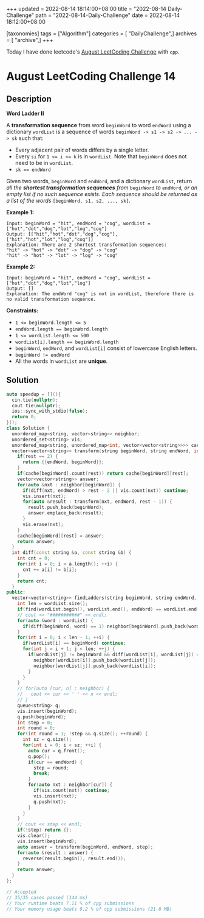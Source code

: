 +++
updated = 2022-08-14 18:14:00+08:00
title = "2022-08-14 Daily-Challenge"
path = "2022-08-14-Daily-Challenge"
date = 2022-08-14 18:12:00+08:00

[taxonomies]
tags = ["Algorithm"]
categories = [ "DailyChallenge",]
archives = [ "archive",]
+++

Today I have done leetcode's [August LeetCoding Challenge](https://leetcode.com/problems/word-ladder-ii/) with `cpp`.

<!-- more -->

# August LeetCoding Challenge 14

## Description

**Word Ladder II**

A **transformation sequence** from word `beginWord` to word `endWord` using a dictionary `wordList` is a sequence of words `beginWord -> s1 -> s2 -> ... -> sk` such that:

- Every adjacent pair of words differs by a single letter.
- Every `si` for `1 <= i <= k` is in `wordList`. Note that `beginWord` does not need to be in `wordList`.
- `sk == endWord`

Given two words, `beginWord` and `endWord`, and a dictionary `wordList`, return *all the **shortest transformation sequences** from* `beginWord` *to* `endWord`*, or an empty list if no such sequence exists. Each sequence should be returned as a list of the words* `[beginWord, s1, s2, ..., sk]`.

 

**Example 1:**

```
Input: beginWord = "hit", endWord = "cog", wordList = ["hot","dot","dog","lot","log","cog"]
Output: [["hit","hot","dot","dog","cog"],["hit","hot","lot","log","cog"]]
Explanation: There are 2 shortest transformation sequences:
"hit" -> "hot" -> "dot" -> "dog" -> "cog"
"hit" -> "hot" -> "lot" -> "log" -> "cog"
```

**Example 2:**

```
Input: beginWord = "hit", endWord = "cog", wordList = ["hot","dot","dog","lot","log"]
Output: []
Explanation: The endWord "cog" is not in wordList, therefore there is no valid transformation sequence.
```

 

**Constraints:**

- `1 <= beginWord.length <= 5`
- `endWord.length == beginWord.length`
- `1 <= wordList.length <= 500`
- `wordList[i].length == beginWord.length`
- `beginWord`, `endWord`, and `wordList[i]` consist of lowercase English letters.
- `beginWord != endWord`
- All the words in `wordList` are **unique**.

## Solution

``` cpp
auto speedup = [](){
  cin.tie(nullptr);
  cout.tie(nullptr);
  ios::sync_with_stdio(false);
  return 0;
}();
class Solution {
  unordered_map<string, vector<string>> neighbor;
  unordered_set<string> vis;
  unordered_map<string, unordered_map<int, vector<vector<string>>>> cache;
  vector<vector<string>> transform(string beginWord, string endWord, int rest) {
    if(rest == 2) {
      return {{endWord, beginWord}};
    }
    if(cache[beginWord].count(rest)) return cache[beginWord][rest];
    vector<vector<string>> answer;
    for(auto &nxt : neighbor[beginWord]) {
      if(diff(nxt, endWord) > rest - 2 || vis.count(nxt)) continue;
      vis.insert(nxt);
      for(auto &result : transform(nxt, endWord, rest - 1)) {
        result.push_back(beginWord);
        answer.emplace_back(result);
      }
      vis.erase(nxt);
    }
    cache[beginWord][rest] = answer;
    return answer;
  }
  int diff(const string &a, const string &b) {
    int cnt = 0;
    for(int i = 0; i < a.length(); ++i) {
      cnt += a[i] != b[i];
    }
    return cnt;
  }
public:
  vector<vector<string>> findLadders(string beginWord, string endWord, vector<string>& wordList) {
    int len = wordList.size();
    if(find(wordList.begin(), wordList.end(), endWord) == wordList.end()) return {};
    // cout << "###########" << endl;
    for(auto &word : wordList) {
      if(diff(beginWord, word) == 1) neighbor[beginWord].push_back(word);
    }
    for(int i = 0; i < len - 1; ++i) {
      if(wordList[i] == beginWord) continue;
      for(int j = i + 1; j < len; ++j) {
        if(wordList[j] != beginWord && diff(wordList[i], wordList[j]) == 1) {
          neighbor[wordList[i]].push_back(wordList[j]);
          neighbor[wordList[j]].push_back(wordList[i]);
        }
      }
    }
    // for(auto [cur, n] : neighbor) {
    //   cout << cur << ' ' << n << endl;
    // }
    queue<string> q;
    vis.insert(beginWord);
    q.push(beginWord);
    int step = 0;
    int round = 0;
    for(int round = 1; !step && q.size(); ++round) {
      int sz = q.size();
      for(int i = 0; i < sz; ++i) {
        auto cur = q.front();
        q.pop();
        if(cur == endWord) {
          step = round;
          break;
        }
        for(auto nxt : neighbor[cur]) {
          if(vis.count(nxt)) continue;
          vis.insert(nxt);
          q.push(nxt);
        }
      }
    }
    // cout << step << endl;
    if(!step) return {};
    vis.clear();
    vis.insert(beginWord);
    auto answer = transform(beginWord, endWord, step);
    for(auto &result : answer) {
      reverse(result.begin(), result.end());
    }
    return answer;
  }
};

// Accepted
// 35/35 cases passed (144 ms)
// Your runtime beats 7.11 % of cpp submissions
// Your memory usage beats 9.2 % of cpp submissions (21.6 MB)
```
